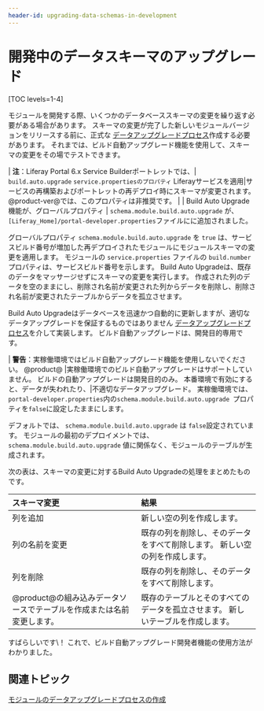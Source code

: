 ```yaml
---
header-id: upgrading-data-schemas-in-development
---
```


# 開発中のデータスキーマのアップグレード

[TOC levels=1-4]

モジュールを開発する際、いくつかのデータベーススキーマの変更を繰り返す必要がある場合があります。 スキーマの変更が完了した新しいモジュールバージョンをリリースする前に、正式な [データアップグレードプロセス](/docs/7-1/tutorials/-/knowledge_base/t/creating-an-upgrade-process-for-your-app)作成する必要があります。 それまでは、ビルド自動アップグレード機能を使用して、スキーマの変更をその場でテストできます。

| **注**：Liferay Portal 6.x Service Builderポートレットでは、| `build.auto.upgrade` `service.propertiesのプロパティ` Liferayサービスを適用|サービスの再構築およびポートレットの再デプロイ時にスキーマが変更されます。 @product-ver@では、このプロパティは非推奨です。 | | Build Auto Upgrade機能が、グローバルプロパティ | `schema.module.build.auto.upgrade` が、`[Liferay_Home]/portal-developer.properties`ファイルにに追加されました。

グローバルプロパティ `schema.module.build.auto.upgrade` を `true` は、サービスビルド番号が増加した再デプロイされたモジュールにモジュールスキーマの変更を適用します。 モジュールの `service.properties` ファイルの `build.number` プロパティは、サービスビルド番号を示します。 Build Auto Upgradeは、既存のデータをマッサージせずにスキーマの変更を実行します。 作成された列のデータを空のままにし、削除され名前が変更された列からデータを削除し、削除され名前が変更されたテーブルからデータを孤立させます。

Build Auto Upgradeはデータベースを迅速かつ自動的に更新しますが、適切なデータアップグレードを保証するものではありません [データアップグレードプロセス](/docs/7-1/tutorials/-/knowledge_base/t/creating-an-upgrade-process-for-your-app)を介して実装します。 ビルド自動アップグレードは、開発目的専用です。

| **警告**：実稼働環境ではビルド自動アップグレード機能を使用しないでください。 @product@ |実稼働環境でのビルド自動アップグレードはサポートしていません。 ビルドの自動アップグレードは開発目的のみ。 本番環境で有効にすると、データが失われたり、|不適切なデータアップグレード。 実稼働環境では、` portal-developer.properties`内の`schema.module.build.auto.upgrade `プロパティを`false`に設定したままにします。

デフォルトでは、 `schema.module.build.auto.upgrade` は `false`設定されています。 モジュールの最初のデプロイメントでは、 `schema.module.build.auto.upgrade` 値に関係なく、モジュールのテーブルが生成されます。

次の表は、スキーマの変更に対するBuild Auto Upgradeの処理をまとめたものです。

| スキーマ変更                                  | 結果                                       |
|:--------------------------------------- |:---------------------------------------- |
| 列を追加                                    | 新しい空の列を作成します。                            |
| 列の名前を変更                                 | 既存の列を削除し、そのデータをすべて削除します。 新しい空の列を作成します。   |
| 列を削除                                    | 既存の列を削除し、そのデータをすべて削除します。                 |
| @product@の組み込みデータソースでテーブルを作成または名前変更します。 | 既存のテーブルとそのすべてのデータを孤立させます。 新しいテーブルを作成します。 |

すばらしいです\！ これで、ビルド自動アップグレード開発者機能の使用方法がわかりました。

## 関連トピック

[モジュールのデータアップグレードプロセスの作成](/docs/7-1/tutorials/-/knowledge_base/t/creating-an-upgrade-process-for-your-app)
